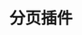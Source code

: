 # 分页插件

<script>
export default {
    mounted () {
      this.$page.lastUpdated = "2022/2/28 下午6:09:09";
    }
  }
</script>



